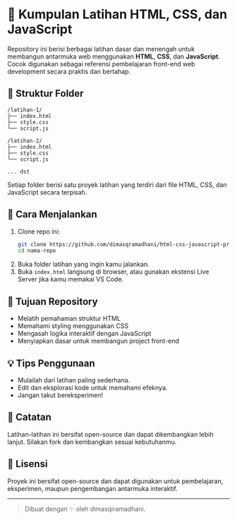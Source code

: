 # 🔧 Kumpulan Latihan HTML, CSS, dan JavaScript

Repository ini berisi berbagai latihan dasar dan menengah untuk membangun antarmuka web menggunakan **HTML**, **CSS**, dan **JavaScript**. Cocok digunakan sebagai referensi pembelajaran front-end web development secara praktis dan bertahap.

## 📁 Struktur Folder

```
/latihan-1/
├── index.html
├── style.css
└── script.js

/latihan-2/
├── index.html
├── style.css
└── script.js

... dst
```

Setiap folder berisi satu proyek latihan yang terdiri dari file HTML, CSS, dan JavaScript secara terpisah.

## 🚀 Cara Menjalankan

1. Clone repo ini:
   ```bash
   git clone https://github.com/dimasqramadhani/html-css-javascript-practice.git
   cd nama-repo
   ```
2. Buka folder latihan yang ingin kamu jalankan.
3. Buka `index.html` langsung di browser, atau gunakan ekstensi Live Server jika kamu memakai VS Code.

## 📌 Tujuan Repository

- Melatih pemahaman struktur HTML
- Memahami styling menggunakan CSS
- Mengasah logika interaktif dengan JavaScript
- Menyiapkan dasar untuk membangun project front-end

## 💡 Tips Penggunaan

- Mulailah dari latihan paling sederhana.
- Edit dan eksplorasi kode untuk memahami efeknya.
- Jangan takut bereksperimen!

## 🧠 Catatan

Latihan-latihan ini bersifat open-source dan dapat dikembangkan lebih lanjut. Silakan fork dan kembangkan sesuai kebutuhanmu.

## 🪪 Lisensi

Proyek ini bersifat open-source dan dapat digunakan untuk pembelajaran, eksperimen, maupun pengembangan antarmuka interaktif.

---

> Dibuat dengan ✨ oleh dimasqiramadhani.
